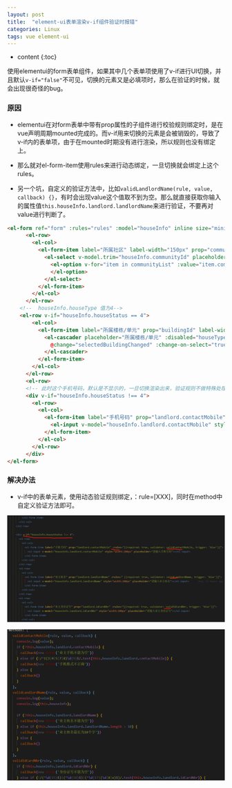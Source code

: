 ```yaml
---
layout: post
title:  "element-ui表单渲染v-if组件验证时报错"
categories: Linux
tags: vue element-ui
---
```


* content
{:toc}

使用elementui的form表单组件，如果其中几个表单项使用了v-if进行UI切换，并且默认`v-if="false"`不可见，切换的元素又是必填项时，那么在验证的时候，就会出现很奇怪的bug。				          
		   					    
				




### 原因

* elementui在对form表单中带有prop属性的子组件进行校验规则绑定时，是在vue声明周期mounted完成的。而v-if用来切换的元素是会被销毁的，导致了v-if内的表单项，由于在mounted时期没有进行渲染，所以规则也没有绑定上。

* 那么就对el-form-item使用rules来进行动态绑定，一旦切换就会绑定上这个rules。


* 另一个坑，自定义的验证方法中，比如`validLandlordName(rule, value, callback) {}`，有时会出现value这个值取不到为空。那么就直接获取你输入的属性值`this.houseInfo.landlord.landlordName`来进行验证，不要再对value进行判断了。

```html
<el-form ref="form" :rules="rules" :model="houseInfo" inline size="mini" label-width="150px">
      <el-row>
        <el-col>
          <el-form-item label="所属社区" label-width="150px" prop="communityId">
            <el-select v-model.trim="houseInfo.communityId" placeholder="所属社区" :disabled="true">
              <el-option v-for="item in communityList" :value="item.communityId" :label="item.communityName" :key="item.communityId">
              </el-option>
            </el-select>
          </el-form-item>
        </el-col>
      </el-row>
    <!--  houseInfo.houseType 值为4-->
    <el-row v-if="houseInfo.houseStatus == 4">
        <el-col>
          <el-form-item label="所属楼栋/单元" prop="buildingId" label-width="150px">
            <el-cascader placeholder="所属楼栋/单元" :disabled="houseTypeDisabled" :options="deptTreeBuilding" v-model="houseInfo.selectOptions"
              @change="selectedBuildingChanged" :change-on-select="true" style="width:200px">
            </el-cascader>
          </el-form-item>
        </el-col>
      </el-row>
      <el-row>
      <!-- 此时这个手机号码，默认是不显示的，一旦切换渲染出来，验证规则不做特殊处理就会报错-->
      <div v-if="houseInfo.houseStatus !== 4">
        <el-row>
          <el-col>
            <el-form-item label="手机号码" prop="landlord.contactMobile" >
              <el-input v-model="houseInfo.landlord.contactMobile" style="width:200px" placeholder="请输入手机号码"></el-input>
            </el-form-item>
          </el-col>
        </el-row>
      </div>
</el-form>
```

### 解决办法

* v-if中的表单元素，使用动态验证规则绑定，：rule=[XXX]，同时在method中自定义验证方法即可。

![](/img/img20190826_1.png)    

![](/img/img20190826_2.png)    


   













